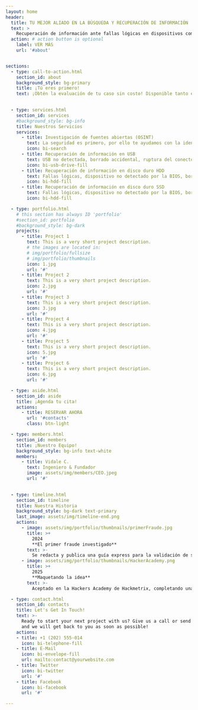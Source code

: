 ```yaml
---
layout: home
header:
  title: TU MEJOR ALIADO EN LA BÚSQUEDA Y RECUPERACIÓN DE INFORMACIÓN
  text: >
    Recuperación de información ante fallas lógicas en dispositivos comunes (USB, Micro SD, HDD, SSD), así como investigación y análisis de fuentes abiertas (OSINT) para la detección de posibles fraudes digitales, validación de datos y apoyo estratégico en la toma de decisiones. 
  action: # action button is optional
    label: VER MÁS
    url: '#about'


sections:
  - type: call-to-action.html
    section_id: about
    background_style: bg-primary
    title: ¡Tú eres primero!
    text: ¡Obtén la evaluación de tu caso sin costo! Disponible tanto en nuestro servicio de búsqueda de información como en el de recuperación de datos 
   

  - type: services.html
    section_id: services
    #background_style: bg-info
    title: Nuestros Servicios
    services:
      - title: Investigación de fuentes abiertas (OSINT)
        text: La seguridad es primero, por ello te ayudamos con la identificación de posibles fraudes digitales, validación de información y apoyo en la toma de decisiones.
        icon: bi-search
      - title: Recuperación de información en USB
        text: USB no detectada, borrado accidental, ruptura del conector, etc.
        icon: bi-usb-drive-fill
      - title: Recuperación de información en disco duro HDD
        text: Fallas lógicas, dispositivo no detectado por la BIOS, borrado accidental, etc.
        icon: bi-hdd-fill
      - title: Recuperación de información en disco duro SSD
        text: Fallas lógicas, dispositivo no detectado por la BIOS, borrado accidental, etc.
        icon: bi-hdd-fill

  - type: portfolio.html
    # this section has always ID 'portfolio'
    #section_id: portfolio
    #background_style: bg-dark
    projects:
      - title: Project 1
        text: This is a very short project description.
        # the images are located in:
        # img/portfolio/fullsize
        # img/portfolio/thumbnails
        icon: 1.jpg
        url: '#'
      - title: Project 2
        text: This is a very short project description.
        icon: 2.jpg
        url: '#'
      - title: Project 3
        text: This is a very short project description.
        icon: 3.jpg
        url: '#'
      - title: Project 4
        text: This is a very short project description.
        icon: 4.jpg
        url: '#'
      - title: Project 5
        text: This is a very short project description.
        icon: 5.jpg
        url: '#'
      - title: Project 6
        text: This is a very short project description.
        icon: 6.jpg
        url: '#'

  - type: aside.html
    section_id: aside
    title: ¡Agenda tu cita!
    actions:
      - title: RESERVAR AHORA
        url: '#contacts'
        class: btn-light

  - type: members.html
    section_id: members
    title: ¡Nuestro Equipo!
    background_style: bg-info text-white
    members:
      - title: Vidale C.
        text: Ingeniero & Fundador
        image: assets/img/members/CEO.jpeg
        url: '#'
      

  - type: timeline.html
    section_id: timeline
    title: Nuestra Historia
    background_style: bg-dark text-primary
    last_image: assets/img/timeline-end.png
    actions:
      - image: assets/img/portfolio/thumbnails/primerFraude.jpg
        title: >+
          2024
          **El primer fraude investigado**
        text: >-
          Se redacta y publica una guía express para la validación de sitios web y aplicaciones financieras, alcanzando a más de 15 mil usuarios.
      - image: assets/img/portfolio/thumbnails/HackerAcademy.png
        title: >+
          2025
          **Maquetando la idea**
        text: >-
          Aceptado en la Hackers Academy de Hackmetrix, completando una formación intensiva de 6 meses en ciberseguridad ofensiva.

  - type: contact.html
    section_id: contacts
    title: Let's Get In Touch!
    text: >-
      Ready to start your next project with us? Give us a call or send us an email
      and we will get back to you as soon as possible!
    actions:
    - title: +1 (202) 555-014
      icon: bi-telephone-fill
    - title: E-Mail
      icon: bi-envelope-fill
      url: mailto:contact@yourwebsite.com
    - title: Twitter
      icon: bi-twitter
      url: '#'
    - title: Facebook
      icon: bi-facebook
      url: '#'

---
```

